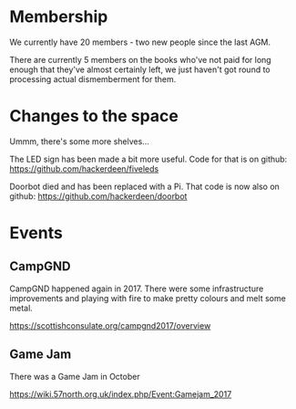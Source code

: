 # Membership #

We currently have 20 members - two new people since the last AGM. 

There are currently 5 members on the books who've not paid for long enough that they've almost certainly left, we just haven't got round to processing actual dismemberment for them.

# Changes to the space # 

Ummm, there's some more shelves...

The LED sign has been made a bit more useful. Code for that is on github:
https://github.com/hackerdeen/fiveleds

Doorbot died and has been replaced with a Pi. That code is now also on github:
https://github.com/hackerdeen/doorbot

# Events # 

## CampGND ##

CampGND happened again in 2017. There were some infrastructure improvements and playing with fire to make pretty colours and melt some metal. 

https://scottishconsulate.org/campgnd2017/overview

## Game Jam ##

There was a Game Jam in October

https://wiki.57north.org.uk/index.php/Event:Gamejam_2017

